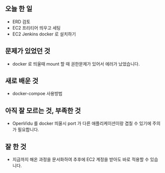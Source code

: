 ## 오늘 한 일

- ERD 검토
- EC2 프리티어 띄우고 세팅
- EC2 Jenkins docker 로 설치하기

## 문제가 있었던 것

- docker 로 띄울때 mount 할 때 권한문제가 있어서 에러가 났었습니다.

## 새로 배운 것

- docker-compoe 사용방법

## 아직 잘 모르는 것, 부족한 것

- OpenVidu 를 docker 띄울시 port 가 다른 애플리케이션이랑 겹칠 수 있기에 주의가 필요합니다.

## 잘 한 것

- 지금까지 해온 과정을 문서화하여 추후에 EC2 계정을 받아도 바로 적용할 수 있습니다.
